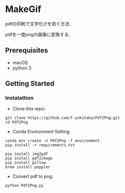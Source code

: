 # MakeGif

pdfの印刷で文字化けを防ぐ方法．

pdfを一度pngの画像に変換する．

## Prerequisites
- macOS
- python 3

## Getting Started
### Instalattion
- Clone this repo:
```
git clone https://github.com/T-yukitaka/Pdf2Png.git
cd Pdf2Png
```
- Conda Environment Setting

```
conda env create -n Pdf2Png -f environment.
pip install -r requirements.txt
```

```
pip install img2pdf
pip install pdf2image
pip install pillow
brew install poppler
```

- Convert pdf to png:
```
python Pdf2Png.py
```